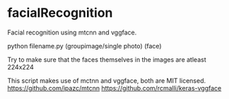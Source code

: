 # facialRecognition
Facial recognition using mtcnn and vggface.

python filename.py (groupimage/single photo) (face)

Try to make sure that the faces themselves in the images are atleast 224x224

This script makes use of mctnn and vggface, both are MIT licensed.
https://github.com/ipazc/mtcnn
https://github.com/rcmalli/keras-vggface
